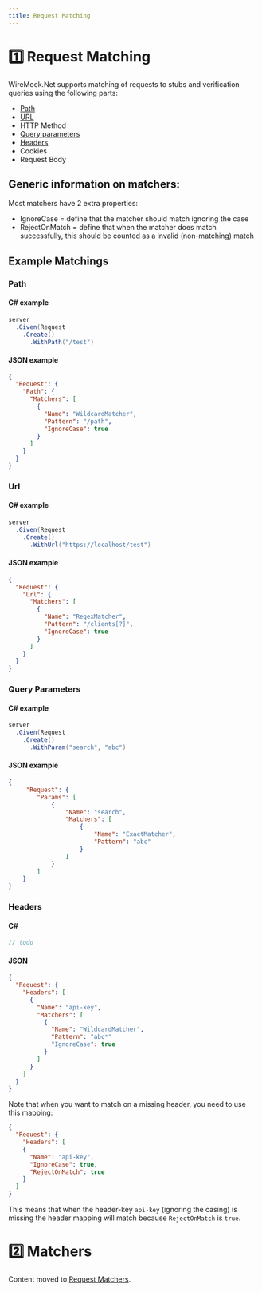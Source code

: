 ```yaml
---
title: Request Matching
---
```


# :one: Request Matching
WireMock.Net supports matching of requests to stubs and verification queries using the following parts:

* [Path](#path)
* [URL](#url)
* HTTP Method
* [Query parameters](#query-parameters)
* [Headers](#headers)
* Cookies
* Request Body

## Generic information on matchers:

Most matchers have 2 extra properties:
- IgnoreCase = define that the matcher should match ignoring the case
- RejectOnMatch = define that when the matcher does match successfully, this should be counted as a invalid (non-matching) match

## Example Matchings

### Path
#### C# example
``` c#
server
  .Given(Request
    .Create()
      .WithPath("/test")
```

#### JSON example
``` json
{
  "Request": {
    "Path": {
      "Matchers": [
        {
          "Name": "WildcardMatcher",
          "Pattern": "/path",
          "IgnoreCase": true
        }
      ]
    }
  }
}
````

### Url
#### C# example
``` c#
server
  .Given(Request
    .Create()
      .WithUrl("https://localhost/test")
```

#### JSON example
``` json
{
  "Request": {
    "Url": {
      "Matchers": [
        {
          "Name": "RegexMatcher",
          "Pattern": "/clients[?]",
          "IgnoreCase": true
        }
      ]
    }
  }
}
````

### Query Parameters
#### C# example
``` c#
server
  .Given(Request
    .Create()
      .WithParam("search", "abc")
```

#### JSON example
``` json
{
     "Request": {
        "Params": [
            {
                "Name": "search",
                "Matchers": [
                    {
                        "Name": "ExactMatcher",
                        "Pattern": "abc"
                    }
                ]
            }
        ]
    }
}
```

### Headers
#### C#
``` c#
// todo
```

#### JSON
``` json
{
  "Request": {
    "Headers": [
      {
        "Name": "api-key",
        "Matchers": [
          {
            "Name": "WildcardMatcher",
            "Pattern": "abc*"
            "IgnoreCase": true
          }
        ]
      }
    ]
  }
}
```

Note that when you want to match on a missing header, you need to use this mapping:
``` json
{
  "Request": {
    "Headers": [
    {
      "Name": "api-key",
      "IgnoreCase": true,
      "RejectOnMatch": true
    }
  ]
}
```
This means that when the header-key `api-key` (ignoring the casing) is missing the header mapping will match because `RejectOnMatch` is `true`.

# :two: Matchers
Content moved to [Request Matchers](https://github.com/WireMock-Net/WireMock.Net/wiki/Request-Matchers).
